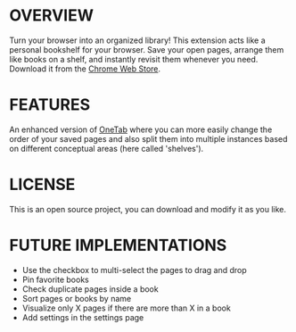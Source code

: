 # OVERVIEW

Turn your browser into an organized library! This extension acts like a personal bookshelf for your browser. Save your open pages, arrange them like books on a shelf, and instantly revisit them whenever you need. Download it from the [Chrome Web Store](https://chromewebstore.google.com/detail/bookshelf/bmgphchchbdajdapnomkmbhiolapbple).


# FEATURES

An enhanced version of [OneTab](https://www.one-tab.com/) where you can more easily change the order of your saved pages and also split them into multiple instances based on different conceptual areas (here called 'shelves').


# LICENSE

This is an open source project, you can download and modify it as you like.


# FUTURE IMPLEMENTATIONS

- Use the checkbox to multi-select the pages to drag and drop
- Pin favorite books
- Check duplicate pages inside a book
- Sort pages or books by name
- Visualize only X pages if there are more than X in a book
- Add settings in the settings page